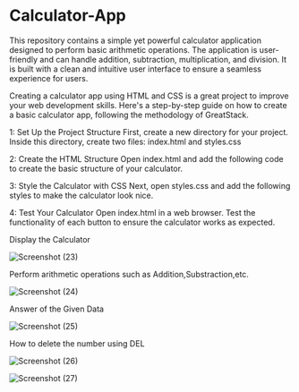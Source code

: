 # Calculator-App
This repository contains a simple yet powerful calculator application designed to perform basic arithmetic operations. The application is user-friendly and can handle addition, subtraction, multiplication, and division. It is built with a clean and intuitive user interface to ensure a seamless experience for users.

Creating a calculator app using HTML and CSS is a great project to improve your web development skills. Here's a step-by-step guide on how to create a basic calculator app, following the methodology of GreatStack.

1: Set Up the Project Structure
First, create a new directory for your project. Inside this directory, create two files: index.html and styles.css

2: Create the HTML Structure
Open index.html and add the following code to create the basic structure of your calculator.

3: Style the Calculator with CSS
Next, open styles.css and add the following styles to make the calculator look nice.

4: Test Your Calculator
Open index.html in a web browser.
Test the functionality of each button to ensure the calculator works as expected.

Display the Calculator

![Screenshot (23)](https://github.com/RishitaModi/Calculator-App/assets/149221459/b76353e7-f583-4b5e-ac47-5bdb51266ce6)

Perform arithmetic operations such as Addition,Substraction,etc.

![Screenshot (24)](https://github.com/RishitaModi/Calculator-App/assets/149221459/e71195a0-8104-4433-892d-a312912bb8de)

Answer of the Given Data

![Screenshot (25)](https://github.com/RishitaModi/Calculator-App/assets/149221459/589774ac-a122-42e4-83c7-38f2673d420d)

How to delete the number using DEL

![Screenshot (26)](https://github.com/RishitaModi/Calculator-App/assets/149221459/6e29516e-a9d4-40a2-85e9-c91e83fe2120)


![Screenshot (27)](https://github.com/RishitaModi/Calculator-App/assets/149221459/f7565952-eede-446c-b8b7-73ad1855b817)






